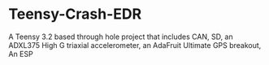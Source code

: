 # Teensy-Crash-EDR
A Teensy 3.2 based through hole project that includes CAN, SD, an ADXL375 High G triaxial accelerometer, an AdaFruit Ultimate GPS breakout, An ESP
